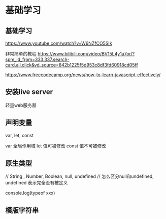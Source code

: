 # 基础学习
## 基础学习

https://www.youtube.com/watch?v=W6NZfCO5SIk

非常简单的教程
https://www.bilibili.com/video/BV15L4y1a7or/?spm_id_from=333.337.search-card.all.click&vd_source=842b1225f5d953c8df3fd60918cd05ff

https://www.freecodecamp.org/news/how-to-learn-javascript-effectively/

## 安装live server
轻量web服务器

## 声明变量
var, let, const

var 全局作用域
let 值可被修改
const 值不可被修改

## 原生类型
// String , Number, Boolean, null, undefined
// 怎么区分null和undefined, undefined 表示完全没有被定义

console.log(typeof xxx)

## 模版字符串